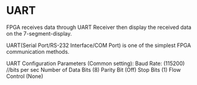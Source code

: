 # UART
 FPGA receives data through UART Receiver then display the received data on the 7-segment-display.


UART(Serial Port/RS-232 Interface/COM Port) is one of the simplest FPGA communication methods.

UART Configuration Parameters (Common setting):
	Baud Rate: (115200)  //bits per sec
	Number of Data Bits (8)
	Parity Bit (Off)
	Stop Bits (1)
	Flow Control (None)

